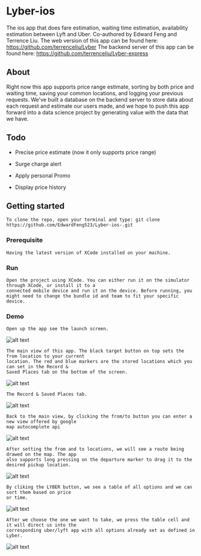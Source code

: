 
# Lyber-ios
The ios app that does fare estimation, waiting time estimation, availability estimation between Lyft and Uber. 
Co-authored by Edward Feng and Terrence Liu.
The web version of this app can be found here: https://github.com/terrenceliu/Lyber
The backend server of this app can be found here: https://github.com/terrenceliu/Lyber-express

## About
Right now this app supports price range estimate, sorting by both price and waiting time, saving your common locations, and
logging your previous requests. We've built a database on the backend server to store data about each request and estimate our
users made, and we hope to push this app forward into a data science project by generating value with the data that we have.

## Todo

-  Precise price estimate (now it only supports price range)

- Surge charge alert

- Apply personal Promo

- Display price history


## Getting started

```
To clone the repo, open your terminal and type: git clone https://github.com/EdwardFeng523/Lyber-ios-.git
```

### Prerequisite

```
Having the latest version of XCode installed on your machine.
```

### Run

```
Open the project using XCode. You can either run it on the simulator through XCode, or install it to a 
connected mobile device and run it on the device. Before running, you might need to change the bundle id and team to fit your specific device.
```

### Demo

```
Open up the app see the launch screen.
```
![alt text](screenshots/launchscreen.jpg "Launch Screen")
```
The main view of this app. The black target button on top sets the from location to your current
location. The red and blue markers are the stored locations which you can set in the Record & 
Saved Places tab on the bottom of the screen.
```
![alt text](screenshots/main.jpg "Launch Screen")
```
The Record & Saved Places tab.
```
![alt text](screenshots/record.jpg "Launch Screen")

```
Back to the main view, by clicking the from/to button you can enter a new view offered by google
map autocomplete api
```
![alt text](screenshots/autoComplete.jpg "Launch Screen")
```
After setting the from and to locations, we will see a route being drawed on the map. The app
also supports long pressing on the departure marker to drag it to the desired pickup location.
```
![alt text](screenshots/route.jpg "Launch Screen")
```
By cliking the LYBER button, we see a table of all options and we can sort them based on price
or time.
```
![alt text](screenshots/sort.jpg "Launch Screen")
```
After we choose the one we want to take, we press the table cell and it will direct us into the
corresponding uber/lyft app with all options already set as defined in Lyber.
```
![alt text](screenshots/directToUber.jpg "Launch Screen")
